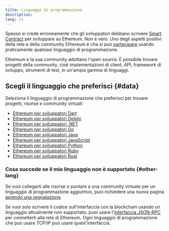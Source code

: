 ```yaml
---
title: Linguaggi di programmazione
description:
lang: it
---
```


Spesso si crede erroneamente che gli sviluppatori debbano scrivere [Smart Contract](/developers/docs/smart-contracts/) per sviluppare su Ethereum. Non è vero. Uno degli aspetti positivi della rete e della community Ethereum è che si può [partecipare](/community/) usando praticamente qualsiasi linguaggio di programmazione.

Ethereum e la sua community adottano l'open source. È possibile trovare progetti della community, cioè implementazioni di client, API, framework di sviluppo, strumenti di test, in un'ampia gamma di linguaggi.

## Scegli il linguaggio che preferisci {#data}

Seleziona il linguaggio di programmazione che preferisci per trovare progetti, risorse e community virtuali:

- [Ethereum per sviluppatori Dart](/developers/docs/programming-languages/dart/)
- [Ethereum per sviluppatori Delphi](/developers/docs/programming-languages/delphi/)
- [Ethereum per sviluppatori .NET](/developers/docs/programming-languages/dot-net/)
- [Ethereum per sviluppatori Go](/developers/docs/programming-languages/golang/)
- [Ethereum per sviluppatori Java](/developers/docs/programming-languages/java/)
- [Ethereum per sviluppatori JavaScript](/developers/docs/programming-languages/javascript/)
- [Ethereum per sviluppatori Python](/developers/docs/programming-languages/python/)
- [Ethereum per sviluppatori Ruby](/developers/docs/programming-languages/ruby/)
- [Ethereum per sviluppatori Rust](/developers/docs/programming-languages/rust/)

### Cosa succede se il mio linguaggio non è supportato {#other-lang}

Se vuoi collegarti alle risorse o puntare a una community virtuale per un linguaggio di programmazione aggiuntivo, puoi richiedere una nuova pagina [aprendo una segnalazione](https://github.com/ethereum/ethereum-org-website/issues/new/choose).

Se vuoi solo scrivere il codice sull'interfaccia con la blockchain usando un linguaggio attualmente non supportato, puoi usare l'[interfaccia JSON-RPC](/developers/docs/apis/json-rpc/) per connetterti alla rete di Ethereum. Ogni linguaggio di programmazione che può usare TCP/IP può usare quest'interfaccia.
